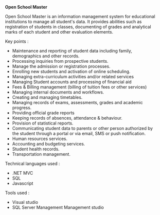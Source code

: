 **Open School Master**

Open School Master is an information management system for educational institutions to manage all student's data. It provides abilities such as registration of students in classes, documenting of grades and analytical marks of each student and other evaluation elements.

Key points :
* Maintenance and reporting of student data including family, demographics and other records.
* Processing inquiries from prospective students.
* Manage the admission or registration processes.
* Enrolling new students and activation of online scheduling.
* Managing extra-curriculum activities and/or related services
* Managing Student accounts and processing of financial aid
* Fees & Billing management (billing of tuition fees or other services)
* Managing internal documents and workflows.
* Creating and managing timetables.
* Managing records of exams, assessments, grades and academic progress.
* Providing official grade reports
* Keeping records of absences, attendance & behaviour.
* Provision of statistical reports.
* Communicating student data to parents or other person authorized by the student through a portal or via email, SMS or push notification.
* Human resources services.
* Accounting and budgeting services.
* Student health records.
* Transportation management.

Technical languages used :
* .NET MVC
* SQL
* Javascript

Tools used :
* Visual studio
* SQL Server Management Management studio
